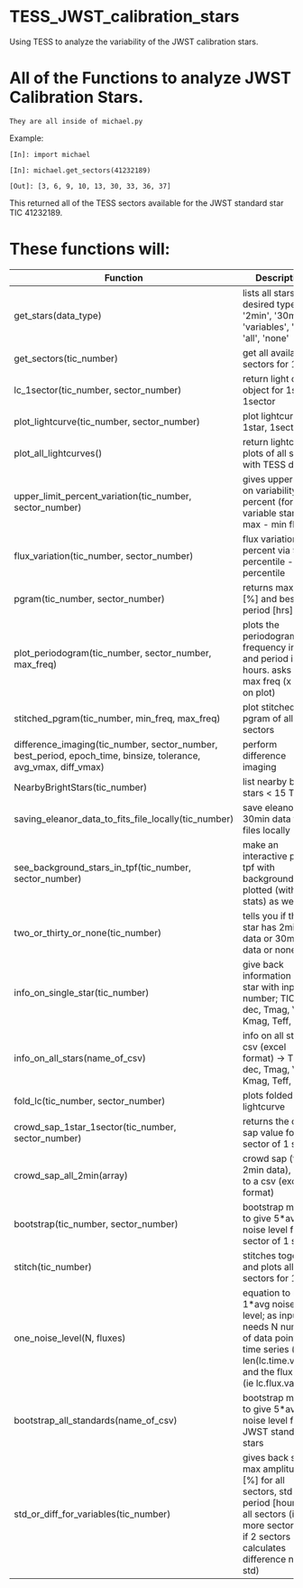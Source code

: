 # TESS_JWST_calibration_stars
Using TESS to analyze the variability of the JWST calibration stars.  

# All of the Functions to analyze JWST Calibration Stars.

    They are all inside of michael.py

Example: 

    [In]: import michael

    [In]: michael.get_sectors(41232189)
    
    [Out]: [3, 6, 9, 10, 13, 30, 33, 36, 37]

This returned all of the TESS sectors available for the JWST standard star TIC 41232189.

# These functions will:

Function | Description
------------ | -------------
get_stars(data_type) | lists all stars of desired type; '2min', '30min', 'variables', 'both', 'all', 'none'
get_sectors(tic_number) | get all available sectors for 1 star
lc_1sector(tic_number, sector_number) | return light curve object for 1star, 1sector
plot_lightcurve(tic_number, sector_number) | plot lightcurve for 1star, 1sector
plot_all_lightcurves() | return lightcurve plots of all stars with TESS data
upper_limit_percent_variation(tic_number, sector_number) | gives upper limit on variability in percent (for variable stars); max - min flux
flux_variation(tic_number, sector_number) | flux variation in percent via 99 percentile - 1 percentile
pgram(tic_number, sector_number) | returns max amp [%] and best period [hrs]
plot_periodogram(tic_number, sector_number, max_freq) | plots the periodogram in frequency in uHz and period in hours. asks for max freq (x limit on plot)
stitched_pgram(tic_number, min_freq, max_freq) | plot stitched pgram of all sectors
difference_imaging(tic_number, sector_number, best_period, epoch_time, binsize, tolerance, avg_vmax, diff_vmax) | perform difference imaging
NearbyBrightStars(tic_number) | list nearby bright stars < 15 Tmag
saving_eleanor_data_to_fits_file_locally(tic_number) | save eleanor 30min data to fits files locally
see_background_stars_in_tpf(tic_number, sector_number) | make an interactive plot of tpf with background stars plotted (with their stats) as well
two_or_thirty_or_none(tic_number) | tells you if the star has 2min data or 30min data or none
info_on_single_star(tic_number) | give back information about star with input tic number; TIC, ra, dec, Tmag, Vmag, Kmag, Teff, log g
info_on_all_stars(name_of_csv) | info on all stars in csv (excel format) -> TIC, ra, dec, Tmag, Vmag, Kmag, Teff, log g
fold_lc(tic_number, sector_number) | plots folded lightcurve
crowd_sap_1star_1sector(tic_number, sector_number) | returns the crowd sap value for 1 sector of 1 star
crowd_sap_all_2min(array) | crowd sap (for all 2min data), writes to a csv (excel format)
bootstrap(tic_number, sector_number) | bootstrap method to give 5*avg noise level for 1 sector of 1 star
stitch(tic_number) | stitches together and plots all sectors for 1 star
one_noise_level(N, fluxes)| equation to return 1*avg noise level; as inputs it needs N number of data points in time series (ie len(lc.time.value)) and the flux array (ie lc.flux.value)
bootstrap_all_standards(name_of_csv) | bootstrap method to give 5*avg noise level for all JWST standard stars
std_or_diff_for_variables(tic_number) | gives back std of max amplitudes [%] for all sectors, std of period [hours] for all sectors (if 3 or more sectors std, if 2 sectors calculates difference not std)

